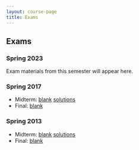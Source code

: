 ```yaml
---
layout: course-page
title: Exams
---
```


## Exams

### Spring 2023

Exam materials from this semester will appear here.

### Spring 2017
* Midterm: [blank]()    [solutions]()
* Final:  [blank]()

### Spring 2013
* Midterm:  [blank]()    [solutions]()
* Final:  [blank]()

<div style="padding-bottom: 40px"></div>
